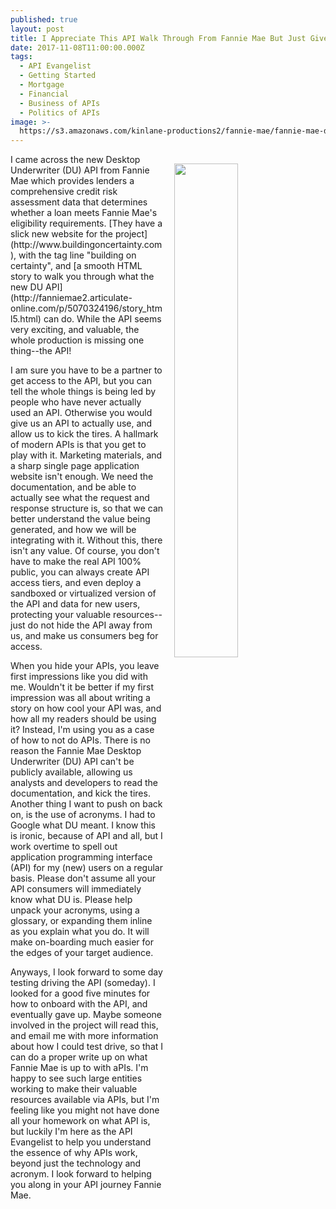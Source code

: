 ```yaml
---
published: true
layout: post
title: I Appreciate This API Walk Through From Fannie Mae But Just Give Me The API!
date: 2017-11-08T11:00:00.000Z
tags:
  - API Evangelist
  - Getting Started
  - Mortgage
  - Financial
  - Business of APIs
  - Politics of APIs
image: >-
  https://s3.amazonaws.com/kinlane-productions2/fannie-mae/fannie-mae-d-messages-api.png
---
```

<p><img src="https://s3.amazonaws.com/kinlane-productions2/fannie-mae/fannie-mae-d-messages-api.png" align="right" width="45%" style="padding: 15px;"></p>I came across the new Desktop Underwriter (DU) API from Fannie Mae which provides lenders a comprehensive credit risk assessment data that determines whether a loan meets Fannie Mae's eligibility requirements. [They have a slick new website for the project](http://www.buildingoncertainty.com), with the tag line "building on certainty", and [a smooth HTML story to walk you through what the new DU API](http://fanniemae2.articulate-online.com/p/5070324196/story_html5.html) can do. While the API seems very exciting, and valuable, the whole production is missing one thing--the API!

I am sure you have to be a partner to get access to the API, but you can tell the whole things is being led by people who have never actually used an API. Otherwise you would give us an API to actually use, and allow us to kick the tires. A hallmark of modern APIs is that you get to play with it. Marketing materials, and a sharp single page application website isn't enough. We need the documentation, and be able to actually see what the request and response structure is, so that we can better understand the value being generated, and how we will be integrating with it. Without this, there isn't any value. Of course, you don't have to make the real API 100% public, you can always create API access tiers, and even deploy a sandboxed or virtualized version of the API and data for new users, protecting your valuable resources--just do not hide the API away from us, and make us consumers beg for access.

When you hide your APIs, you leave first impressions like you did with me. Wouldn't it be better if my first impression was all about writing a story on how cool your API was, and how all my readers should be using it? Instead, I'm using you as a case of how to not do APIs. There is no reason the Fannie Mae Desktop Underwriter (DU) API can't be publicly available, allowing us analysts and developers to read the documentation, and kick the tires. Another thing I want to push on back on, is the use of acronyms. I had to Google what DU meant. I know this is ironic, because of API and all, but I work overtime to spell out application programming interface (API) for my (new) users on a regular basis. Please don't assume all your API consumers will immediately know what DU is. Please help unpack your acronyms, using a glossary, or expanding them inline as you explain what you do. It will make on-boarding much easier for the edges of your target audience.

Anyways, I look forward to some day testing driving the API (someday). I looked for a good five minutes for how to onboard with the API, and eventually gave up. Maybe someone involved in the project will read this, and email me with more information about how I could test drive, so that I can do a proper write up on what Fannie Mae is up to with aPIs. I'm happy to see such large entities working to make their valuable resources available via APIs, but I'm feeling like you might not have done all your homework on what API is, but luckily I'm here as the API Evangelist to help you understand the essence of why APIs work, beyond just the technology and acronym. I look forward to helping you along in your API journey Fannie Mae.
